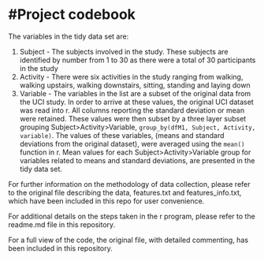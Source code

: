 #Project codebook
==================

The variables in the tidy data set are:

1. Subject - The subjects involved in the study. These subjects are identified by number from 1 to 30 as there were a total of 30 participants in the study
2. Activity - There were six activities in the study ranging from walking, walking upstairs, walking downstairs, sitting, standing and laying down
3. Variable - The variables in the list are a subset of the original data from the UCI study. In order to arrive at these values, the original UCI dataset was read into r. All columns reporting the standard deviation or mean were retained. These values were then subset by a three layer subset grouping Subject>Activity>Variable, `group_by(dfM1, Subject, Activity, variable)`. The values of these variables, (means and standard deviations from the original dataset), were averaged using the `mean()` function in r. Mean values for each Subject>Activity>Variable group for variables related to means and standard deviations, are presented in the tidy data set.

For further information on the methodology of data collection, please refer to the original file describing the data, features.txt and features_info.txt, which have been included in this repo for user convenience. 

For additional details on the steps taken in the r program, please refer to the readme.md file in this repository.

For a full view of the code, the original file, with detailed commenting, has been included in this repository.
